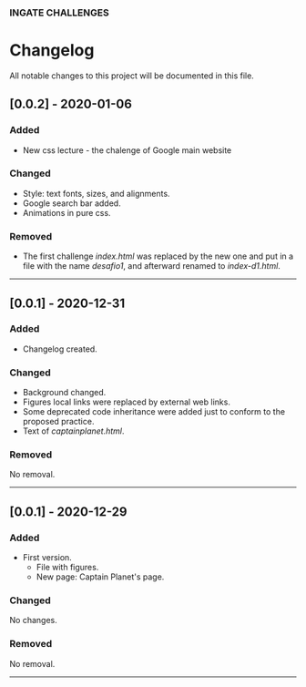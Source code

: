 ### INGATE CHALLENGES
# Changelog

All notable changes to this project will be documented in this file.

## [0.0.2] - 2020-01-06
### Added
- New css lecture - the chalenge of Google main website

### Changed
- Style: text fonts, sizes, and alignments.
- Google search bar added.
- Animations in pure css.

### Removed
- The first challenge _index.html_ was replaced by the new one and put in a file with the name _desafio1_, and afterward renamed to _index-d1.html_.

---

## [0.0.1] - 2020-12-31
### Added
- Changelog created.

### Changed
- Background changed.
- Figures local links were replaced by external web links.
- Some deprecated code inheritance were added just to conform to the proposed practice.
- Text of _captainplanet.html_.

### Removed
No removal.

---

## [0.0.1] - 2020-12-29
### Added
- First version.
  - File with figures.
  - New page: Captain Planet's page.

### Changed
No changes.

### Removed
No removal.

---